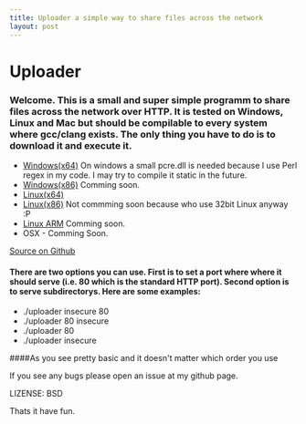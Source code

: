 ```yaml
---
title: Uploader a simple way to share files across the network
layout: post
---
```

# Uploader

###  Welcome. This is a small and super simple programm to share files across the network over HTTP. It is tested on Windows, Linux and Mac but should be compilable to every system where gcc/clang exists. The only thing you have to do is to download it and execute it.


* [Windows(x64)](https://drive.google.com/file/d/0B_GPBNtpF5YgalZUMlF3bGIyelE/view?usp=sharing)
  On windows a small pcre.dll is needed because I use Perl regex in my code. I may try to compile it static in the future.
* [Windows(x86)]() Comming soon.
* [Linux(x64)](https://drive.google.com/file/d/0B_GPBNtpF5YgYWhSY0FPdUVaelU/view?usp=sharing)
* [Linux(x86)]() Not commming soon because who use 32bit Linux anyway :P
* [Linux ARM]() Comming soon.
* OSX - Comming Soon.


[Source on Github](https://github.com/TheAnonymous/Uploader/tree/master)

#### There are two options you can use. First is to set a port where where it should serve (i.e. 80 which is the standard HTTP port). Second option is to serve subdirectorys. Here are some examples:

* ./uploader insecure 80
* ./uploader 80 insecure
* ./uploader 80
* ./uploader insecure

####As you see pretty basic and it doesn't matter which order you use

If you see any bugs please open an issue at my github page.

LIZENSE: BSD

Thats it have fun.
